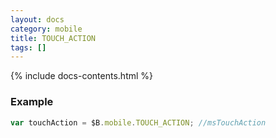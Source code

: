 ```yaml
---
layout: docs
category: mobile
title: TOUCH_ACTION
tags: []
---
```


{% include docs-contents.html %}

### Example
```js
var touchAction = $B.mobile.TOUCH_ACTION; //msTouchAction
```
